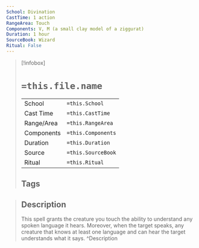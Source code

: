 ```yaml
---
School: Divination
CastTime: 1 action
RangeArea: Touch
Components: V, M (a small clay model of a ziggurat)
Duration: 1 hour
SourceBook: Wizard
Ritual: False
---
```

> [!infobox]
>
> # `=this.file.name`
> |            |                    |
> | ---------- | ------------------ |
> | School     | `=this.School`     |
> | Cast Time  | `=this.CastTime`   |
> | Range/Area | `=this.RangeArea`  |
> | Components | `=this.Components` |
> | Duration   | `=this.Duration`   |
> | Source     | `=this.SourceBook` |
> | Ritual     | `=this.Ritual`     |
>## Tags
>

> ## Description
> This spell grants the creature you touch the ability to understand any spoken language it hears. Moreover, when the target speaks, any creature that knows at least one language and can hear the target understands what it says.
> ^Description